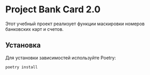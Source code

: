 # Project Bank Card 2.0

Этот учебный проект реализует функции маскировки номеров банковских карт и счетов.

## Установка

Для установки зависимостей используйте Poetry:

```bash
poetry install
```

